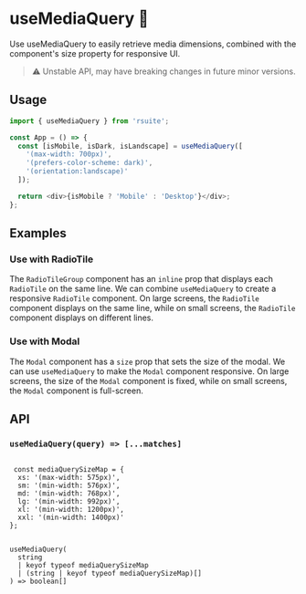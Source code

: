 # useMediaQuery 🧪

Use useMediaQuery to easily retrieve media dimensions, combined with the component's size property for responsive UI.

> ⚠️ Unstable API, may have breaking changes in future minor versions.

## Usage

```js
import { useMediaQuery } from 'rsuite';

const App = () => {
  const [isMobile, isDark, isLandscape] = useMediaQuery([
    '(max-width: 700px)',
    '(prefers-color-scheme: dark)',
    '(orientation:landscape)'
  ]);

  return <div>{isMobile ? 'Mobile' : 'Desktop'}</div>;
};
```

## Examples

### Use with RadioTile

The `RadioTileGroup` component has an `inline` prop that displays each `RadioTile` on the same line. We can combine `useMediaQuery` to create a responsive `RadioTile` component. On large screens, the `RadioTile` component displays on the same line, while on small screens, the `RadioTile` component displays on different lines.

<!--{include:`radio-tile.md`}-->

### Use with Modal

The `Modal` component has a `size` prop that sets the size of the modal. We can use `useMediaQuery` to make the `Modal` component responsive. On large screens, the size of the `Modal` component is fixed, while on small screens, the `Modal` component is full-screen.

<!--{include:`modal.md`}-->

## API

### `useMediaQuery(query) => [...matches]`

```tsx

 const mediaQuerySizeMap = {
  xs: '(max-width: 575px)',
  sm: '(min-width: 576px)',
  md: '(min-width: 768px)',
  lg: '(min-width: 992px)',
  xl: '(min-width: 1200px)',
  xxl: '(min-width: 1400px)'
};


useMediaQuery(
  string
  | keyof typeof mediaQuerySizeMap
  | (string | keyof typeof mediaQuerySizeMap)[]
) => boolean[]
```
